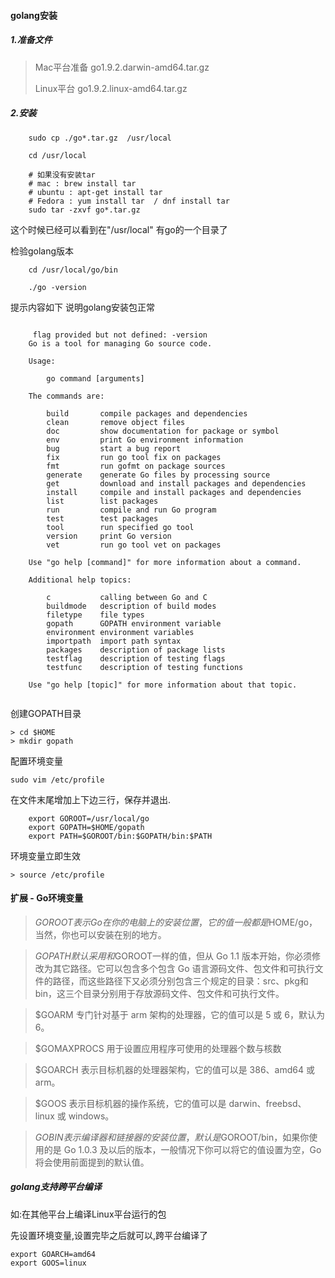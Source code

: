 #### golang安装

##### 1.准备文件   

> Mac平台准备 go1.9.2.darwin-amd64.tar.gz
> 
> Linux平台 go1.9.2.linux-amd64.tar.gz


##### 2.安装   

```
	sudo cp ./go*.tar.gz  /usr/local
	
	cd /usr/local
	
	# 如果没有安装tar 
	# mac : brew install tar 
	# ubuntu : apt-get install tar
	# Fedora : yum install tar  / dnf install tar
	sudo tar -zxvf go*.tar.gz

```
这个时候已经可以看到在"/usr/local" 有go的一个目录了

检验golang版本

```    
	cd /usr/local/go/bin
	
	./go -version  

```    

 提示内容如下 说明golang安装包正常      
           
```          
 	 
	 flag provided but not defined: -version
	Go is a tool for managing Go source code.
	
	Usage:
	
		go command [arguments]
	
	The commands are:
	
		build       compile packages and dependencies
		clean       remove object files
		doc         show documentation for package or symbol
		env         print Go environment information
		bug         start a bug report
		fix         run go tool fix on packages
		fmt         run gofmt on package sources
		generate    generate Go files by processing source
		get         download and install packages and dependencies
		install     compile and install packages and dependencies
		list        list packages
		run         compile and run Go program
		test        test packages
		tool        run specified go tool
		version     print Go version
		vet         run go tool vet on packages
	
	Use "go help [command]" for more information about a command.
	
	Additional help topics:
	
		c           calling between Go and C
		buildmode   description of build modes
		filetype    file types
		gopath      GOPATH environment variable
		environment environment variables
		importpath  import path syntax
		packages    description of package lists
		testflag    description of testing flags
		testfunc    description of testing functions
	
	Use "go help [topic]" for more information about that topic.   


```
创建GOPATH目录


```
> cd $HOME
> mkdir gopath

```

配置环境变量

```    
sudo vim /etc/profile
```  
在文件末尾增加上下边三行，保存并退出. 

```
	export GOROOT=/usr/local/go
	export GOPATH=$HOME/gopath
	export PATH=$GOROOT/bin:$GOPATH/bin:$PATH

```

环境变量立即生效

```
> source /etc/profile

```

#### 扩展 - Go环境变量

> $GOROOT 表示 Go 在你的电脑上的安装位置，它的值一般都是$HOME/go，当然，你也可以安装在别的地方。    


> $GOPATH 默认采用和$GOROOT一样的值，但从 Go 1.1 版本开始，你必须修改为其它路径。它可以包含多个包含 Go 语言源码文件、包文件和可执行文件的路径，而这些路径下又必须分别包含三个规定的目录：src、pkg和bin，这三个目录分别用于存放源码文件、包文件和可执行文件。    

> $GOARM 专门针对基于 arm 架构的处理器，它的值可以是 5 或 6，默认为 6。    
 
> $GOMAXPROCS 用于设置应用程序可使用的处理器个数与核数
 
> $GOARCH 表示目标机器的处理器架构，它的值可以是 386、amd64 或 arm。
 
> $GOOS 表示目标机器的操作系统，它的值可以是 darwin、freebsd、linux 或 windows。
 
> $GOBIN 表示编译器和链接器的安装位置，默认是$GOROOT/bin，如果你使用的是 Go 1.0.3 及以后的版本，一般情况下你可以将它的值设置为空，Go 将会使用前面提到的默认值。
> 
> 
 
##### golang支持跨平台编译    
如:在其他平台上编译Linux平台运行的包

先设置环境变量,设置完毕之后就可以,跨平台编译了      

```   
export GOARCH=amd64  
export GOOS=linux  

```   

